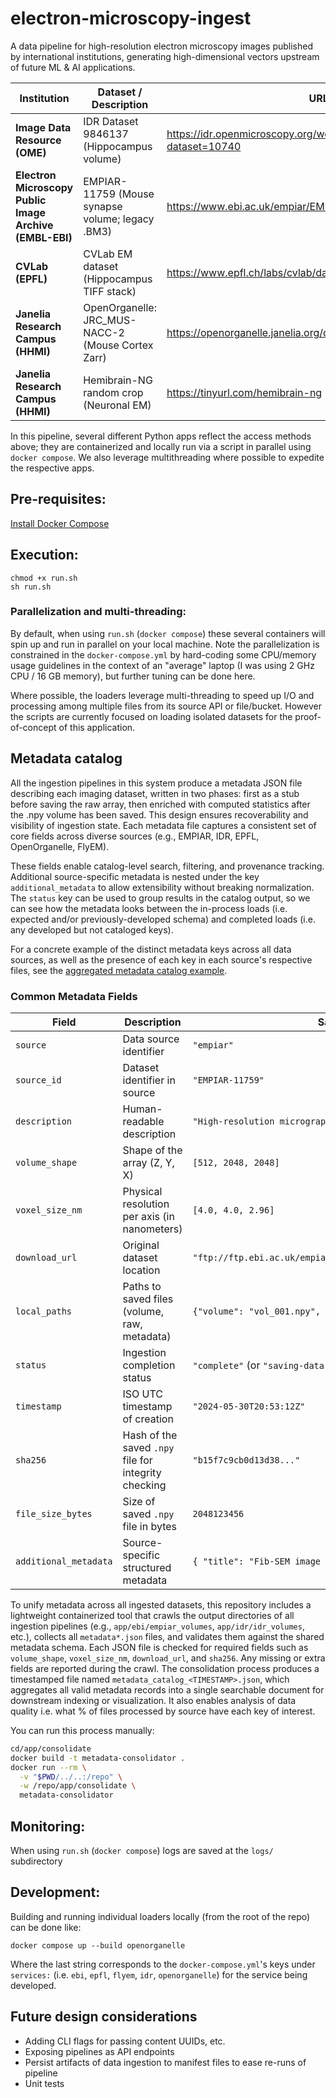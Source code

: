 # electron-microscopy-ingest

A data pipeline for high-resolution electron microscopy images published by international institutions, generating high-dimensional vectors upstream of future ML & AI applications.

| Institution                             | Dataset / Description                                | URL                                                                                                                                                    | Format               | Access Method                                |
|-----------------------------------------|------------------------------------------------------|--------------------------------------------------------------------------------------------------------------------------------------------------------|----------------------|-----------------------------------------------|
| **Image Data Resource (OME)**           | IDR Dataset 9846137 (Hippocampus volume)             | https://idr.openmicroscopy.org/webclient/img_detail/9846137/?dataset=10740                                                                               | OME-TIFF             | OME REST API (HTTP⁺JSON)                     |
| **Electron Microscopy Public Image Archive (EMBL-EBI)** | EMPIAR-11759 (Mouse synapse volume; legacy .BM3)      | https://www.ebi.ac.uk/empiar/EMPIAR-11759/                                                                                                             | BM3 (legacy)         | FTP (ftp.ebi.ac.uk → /world_availability/)    |
| **CVLab (EPFL)**                        | CVLab EM dataset (Hippocampus TIFF stack)            | https://www.epfl.ch/labs/cvlab/data/data-em/                                                                                                            | TIFF stack           | Direct HTTP download                          |
| **Janelia Research Campus (HHMI)**      | OpenOrganelle: JRC_MUS-NACC-2 (Mouse Cortex Zarr)     | https://openorganelle.janelia.org/datasets/jrc_mus-nacc-2                                                                                                | Consolidated Zarr    | S3 (anonymous via s3fs)                       |
| **Janelia Research Campus (HHMI)**      | Hemibrain-NG random crop (Neuronal EM)               | https://tinyurl.com/hemibrain-ng                                                                                                                        | Zarr / Precomputed Blocks | HTTP (REST) or S3 (anonymous via s3fs)        |


In this pipeline, several different Python apps reflect the access methods above; they are containerized and locally run via a script in parallel using `docker compose`. We also leverage multithreading where possible to expedite the respective apps.

## Pre-requisites:

[Install Docker Compose](https://docs.docker.com/compose/install/)

## Execution:

```
chmod +x run.sh
sh run.sh
```

### Parallelization and multi-threading:
By default, when using `run.sh` (`docker compose`) these several containers will spin up and run in parallel on your local machine. Note the parallelization is constrained in the `docker-compose.yml` by hard-coding some CPU/memory usage guidelines in the context of an "average" laptop (I was using 2 GHz CPU / 16 GB memory), but further tuning can be done here.

Where possible, the loaders leverage multi-threading to speed up I/O and processing among multiple files from its source API or file/bucket. However the scripts are currently focused on loading isolated datasets for the proof-of-concept of this application.

## Metadata catalog

All the ingestion pipelines in this system produce a metadata JSON file describing each imaging dataset, written in two phases: first as a stub before saving the raw array, then enriched with computed statistics after the .npy volume has been saved. This design ensures recoverability and visibility of ingestion state. Each metadata file captures a consistent set of core fields across diverse sources (e.g., EMPIAR, IDR, EPFL, OpenOrganelle, FlyEM). 

These fields enable catalog-level search, filtering, and provenance tracking. Additional source-specific metadata is nested under the key `additional_metadata` to allow extensibility without breaking normalization. The `status` key can be used to group results in the catalog output, so we can see how the metadata looks between the in-process loads (i.e. expected and/or previously-developed schema) and completed loads (i.e. any developed but not cataloged keys).

For a concrete example of the distinct metadata keys across all data sources, as well as the presence of each key in each source's respective files, see the [aggregated metadata catalog example](./app/consolidate/metadata_catalog_20250603_045601.json).

### Common Metadata Fields

| Field              | Description                                                 | Sample Value                                                  |
|-------------------|-------------------------------------------------------------|---------------------------------------------------------------|
| `source`          | Data source identifier                                      | `"empiar"`                                                    |
| `source_id`       | Dataset identifier in source                                | `"EMPIAR-11759"`                                              |
| `description`     | Human-readable description                                  | `"High-resolution micrograph of a cell structure"`            |
| `volume_shape`    | Shape of the array (Z, Y, X)                                | `[512, 2048, 2048]`                                           |
| `voxel_size_nm`   | Physical resolution per axis (in nanometers)                | `[4.0, 4.0, 2.96]`                                            |
| `download_url`    | Original dataset location                                   | `"ftp://ftp.ebi.ac.uk/empiar/world_availability/11759/data/..."` |
| `local_paths`     | Paths to saved files (volume, raw, metadata)                | `{"volume": "vol_001.npy", "raw": "raw_001.tif", ...}`        |
| `status`          | Ingestion completion status                                 | `"complete"` (or `"saving-data"` / `"error: ..."` for stubs) |
| `timestamp`       | ISO UTC timestamp of creation                               | `"2024-05-30T20:53:12Z"`                                      |
| `sha256`          | Hash of the saved `.npy` file for integrity checking        | `"b15f7c9cb0d13d38..."`                                       |
| `file_size_bytes` | Size of saved `.npy` file in bytes                          | `2048123456`                                                  |
| `additional_metadata` | Source-specific structured metadata                     | `{ "title": "Fib-SEM image of mouse cortex", ... }`           |


To unify metadata across all ingested datasets, this repository includes a lightweight containerized tool that crawls the output directories of all ingestion pipelines (e.g., `app/ebi/empiar_volumes`, `app/idr/idr_volumes`, etc.), collects all `metadata*.json` files, and validates them against the shared metadata schema. Each JSON file is checked for required fields such as `volume_shape`, `voxel_size_nm`, `download_url`, and `sha256`. Any missing or extra fields are reported during the crawl. The consolidation process produces a timestamped file named `metadata_catalog_<TIMESTAMP>.json`, which aggregates all valid metadata records into a single searchable document for downstream indexing or visualization. It also enables analysis of data quality i.e. what % of files processed by source have each key of interest.

You can run this process manually:
```bash
cd/app/consolidate
docker build -t metadata-consolidator .
docker run --rm \
  -v "$PWD/../..:/repo" \
  -w /repo/app/consolidate \
  metadata-consolidator
```

## Monitoring:

When using `run.sh` (`docker compose`) logs are saved at the `logs/` subdirectory

## Development:

Building and running individual loaders locally (from the root of the repo) can be done like:
```
docker compose up --build openorganelle
```
Where the last string corresponds to the `docker-compose.yml`'s keys under `services:` (i.e. `ebi`, `epfl`, `flyem`, `idr`, `openorganelle`) for the service being developed.

## Future design considerations

* Adding CLI flags for passing content UUIDs, etc.
* Exposing pipelines as API endpoints
* Persist artifacts of data ingestion to manifest files to ease re-runs of pipeline
* Unit tests
